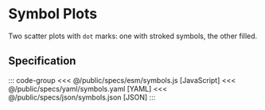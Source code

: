 <script setup>
  import { reset } from '@uwdata/vgplot';
  reset();
</script>

# Symbol Plots

Two scatter plots with `dot` marks: one with stroked symbols, the other filled.

<Example spec="/specs/yaml/symbols.yaml" />

## Specification

::: code-group
<<< @/public/specs/esm/symbols.js [JavaScript]
<<< @/public/specs/yaml/symbols.yaml [YAML]
<<< @/public/specs/json/symbols.json [JSON]
:::
